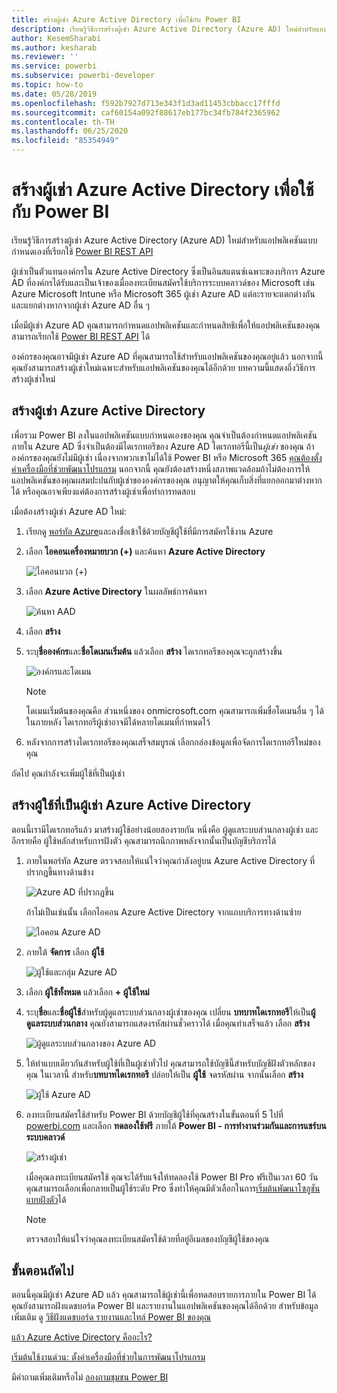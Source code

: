 ```yaml
---
title: สร้างผู้เช่า Azure Active Directory เพื่อใช้กับ Power BI
description: เรียนรู้วิธีการสร้างผู้เช่า Azure Active Directory (Azure AD) ใหม่สำหรับแอปพลิเคชันแบบกำหนดเองที่เรียกใช้ Power BI REST API
author: KesemSharabi
ms.author: kesharab
ms.reviewer: ''
ms.service: powerbi
ms.subservice: powerbi-developer
ms.topic: how-to
ms.date: 05/28/2019
ms.openlocfilehash: f592b7927d713e343f1d3ad11453cbbacc17fffd
ms.sourcegitcommit: caf60154a092f88617eb177bc34fb784f2365962
ms.contentlocale: th-TH
ms.lasthandoff: 06/25/2020
ms.locfileid: "85354949"
---
```

# <a name="create-an-azure-active-directory-tenant-to-use-with-power-bi"></a>สร้างผู้เช่า Azure Active Directory เพื่อใช้กับ Power BI

เรียนรู้วิธีการสร้างผู้เช่า Azure Active Directory (Azure AD) ใหม่สำหรับแอปพลิเคชันแบบกำหนดเองที่เรียกใช้ [Power BI REST API](../automation/rest-api-reference.md)

ผู้เช่าเป็นตัวแทนองค์กรใน Azure Active Directory ซึ่งเป็นอินสแตนซ์เฉพาะของบริการ Azure AD ที่องค์กรได้รับและเป็นเจ้าของเมื่อลงทะเบียนสมัครใช้บริการระบบคลาวด์ของ Microsoft เช่น Azure  Microsoft Intune หรือ Microsoft 365 ผู้เช่า Azure AD แต่ละรายจะแตกต่างกันและแยกต่างหากจากผู้เช่า Azure AD อื่น ๆ

เมื่อมีผู้เช่า Azure AD คุณสามารถกำหนดแอปพลิเคชันและกำหนดสิทธิเพื่อให้แอปพลิเคชันของคุณสามารถเรียกใช้ [Power BI REST API](../automation/rest-api-reference.md) ได้

องค์กรของคุณอาจมีผู้เช่า Azure AD ที่คุณสามารถใช้สำหรับแอปพลิเคชันของคุณอยู่แล้ว นอกจากนี้คุณยังสามารถสร้างผู้เช่าใหม่เฉพาะสำหรับแอปพลิเคชันของคุณได้อีกด้วย บทความนี้แสดงถึ่งวิธีการสร้างผู้เช่าใหม่

## <a name="create-an-azure-active-directory-tenant"></a>สร้างผู้เช่า Azure Active Directory

เพื่อรวม Power BI ลงในแอปพลิเคชันแบบกำหนดเองของคุณ คุณจำเป็นต้องกำหนดแอปพลิเคชันภายใน Azure AD ซึ่งจำเป็นต้องมีไดเรกทอรีของ Azure AD ไดเรกทอรีนี้เป็น*ผู้เช่า* ของคุณ ถ้าองค์กรของคุณยังไม่มีผู้เช่า เนื่องจากพวกเขาไม่ได้ใช้ Power BI หรือ Microsoft 365 [คุณต้องตั้งค่าเครื่องมือที่ช่วยพัฒนาโปรแกรม](https://docs.microsoft.com/azure/active-directory/develop/active-directory-howto-tenant) นอกจากนี้ คุณยังต้องสร้างหนึ่งสภาพแวดล้อมถ้าไม่ต้องการให้แอปพลิเคชันของคุณผสมปะปนกับผู้เช่าขององค์กรของคุณ อนุญาตให้คุณเก็บสิ่งที่แยกออกมาต่างหากได้ หรือคุณอาจเพียงแค่ต้องการสร้างผู้เช่าเพื่อทำการทดสอบ

เมื่อต้องสร้างผู้เช่า Azure AD ใหม่:

1. เรียกดู [พอร์ทัล Azure](https://portal.azure.com)และลงชื่อเข้าใช้ด้วยบัญชีผู้ใช้ที่มีการสมัครใช้งาน Azure

2. เลือก **ไอคอนเครื่องหมายบวก (+)**  และค้นหา **Azure Active Directory**

    ![ไอคอนบวก (+)](media/create-an-azure-active-directory-tenant/new-directory.png)

3. เลือก **Azure Active Directory** ในผลลัพธ์การค้นหา

    ![ค้นหา AAD](media/create-an-azure-active-directory-tenant/new-directory2.png)

4. เลือก **สร้าง**

5. ระบุ**ชื่อองค์กร**และ**ชื่อโดเมนเริ่มต้น** แล้วเลือก **สร้าง** ไดเรกทอรีของคุณจะถูกสร้างขึ้น

    ![องค์กรและโดเมน](media/create-an-azure-active-directory-tenant/organization-and-domain.png)

   > [!NOTE]
   > โดเมนเริ่มต้นของคุณคือ ส่วนหนึ่งของ onmicrosoft.com คุณสามารถเพิ่มชื่อโดเมนอื่น ๆ ได้ในภายหลัง ไดเรกทอรีผู้เช่าอาจมีได้หลายโดเมนที่กำหนดไว้

6. หลังจากการสร้างไดเรกทอรีของคุณเสร็จสมบูรณ์ เลือกกล่องข้อมูลเพื่อจัดการไดเรกทอรีใหม่ของคุณ

ถัดไป คุณกำลังจะเพิ่มผู้ใช้ที่เป็นผู้เช่า

## <a name="create-azure-active-directory-tenant-users"></a>สร้างผู้ใช้ที่เป็นผู้เช่า Azure Active Directory

ตอนนี้เรามีไดเรกทอรีแล้ว มาสร้างผู้ใช้อย่างน้อยสองรายกัน หนึ่งคือ ผู้ดูแลระบบส่วนกลางผู้เช่า และอีกรายคือ ผู้ใช้หลักสำหรับการฝังตัว คุณสามารถนึกภาพหลังจากนั้นเป็นบัญชีบริการได้

1. ภายในพอร์ทัล Azure ตรวจสอบให้แน่ใจว่าคุณกำลังอยู่บน Azure Active Directory ที่ปรากฎขึ้นทางด้านข้าง

    ![Azure AD ที่ปรากฏขึ้น](media/create-an-azure-active-directory-tenant/aad-flyout.png)

    ถ้าไม่เป็นเช่นนั้น เลือกไอคอน Azure Active Directory จากแถบบริการทางด้านซ้าย

    ![ไอคอน Azure AD](media/create-an-azure-active-directory-tenant/aad-service.png)

2. ภายใต้ **จัดการ** เลือก **ผู้ใช้**

    ![ผู้ใช้และกลุ่ม Azure AD](media/create-an-azure-active-directory-tenant/users-and-groups.png)

3. เลือก **ผู้ใช้ทั้งหมด** แล้วเลือก **+ ผู้ใช้ใหม่**

4. ระบุ**ชื่อ**และ**ชื่อผู้ใช้**สำหรับผู้ดูแลระบบส่วนกลางผู้เช่าของคุณ เปลี่ยน **บทบาทไดเรกทอรี**ให้เป็น**ผู้ดูแลระบบส่วนกลาง** คุณยังสามารถแสดงรหัสผ่านชั่วคราวได้ เมื่อคุณทำเสร็จแล้ว เลือก **สร้าง**

    ![ผู้ดูแลระบบส่วนกลางของ Azure AD](media/create-an-azure-active-directory-tenant/global-admin.png)

5. ให้ทำแบบเดียวกันสำหรับผู้ใช้ที่เป็นผู้เช่าทั่วไป คุณสามารถใช้บัญชีนี้สำหรับบัญชีฝังตัวหลักของคุณ ในเวลานี้ สำหรับ**บทบาทไดเรกทอรี** ปล่อยให้เป็น **ผู้ใช้** จดรหัสผ่าน จากนั้นเลือก **สร้าง**

    ![ผู้ใช้ Azure AD](media/create-an-azure-active-directory-tenant/pbiembed-user.png)

6. ลงทะเบียนสมัครใช้สำหรับ Power BI ด้วยบัญชีผู้ใช้ที่คุณสร้างในขั้นตอนที่ 5 ไปที่ [powerbi.com](https://powerbi.microsoft.com/get-started/) และเลือก **ทดลองใช้ฟรี** ภายใต้ **Power BI - การทำงานร่วมกันและการแชร์บนระบบคลาวด์**

    ![สร้างผู้เช่า](media/create-an-azure-active-directory-tenant/try-powerbi-free.png)

    เมื่อคุณลงทะเบียนสมัครใช้ คุณจะได้รับแจ้งให้ทดลองใช้ Power BI Pro ฟรีเป็นเวลา 60 วัน คุณสามารถเลือกเพื่อกลายเป็นผู้ใช้ระดับ Pro ซึ่งทำให้คุณมีตัวเลือกในการ[เริ่มต้นพัฒนาโซลูชันแบบฝังตัว](embed-sample-for-customers.md)ได้

   > [!NOTE]
   > ตรวจสอบให้แน่ใจว่าคุณลงทะเบียนสมัครใช้ด้วยที่อยู่อีเมลของบัญชีผู้ใช้ของคุณ

## <a name="next-steps"></a>ขั้นตอนถัดไป

ตอนนี้คุณมีผู้เช่า Azure AD แล้ว คุณสามารถใช้ผู้เช่านี้เพื่อทดสอบรายการภายใน Power BI ได้ คุณยังสามารถฝังแดชบอร์ด Power BI และรายงานในแอปพลิเคชันของคุณได้อีกด้วย สำหรับข้อมูลเพิ่มเติม ดู [วิธีฝังแดชบอร์ด รายงานและไทล์ Power BI ของคุณ](embed-sample-for-customers.md)

[แล้ว Azure Active Directory คืออะไร?](https://docs.microsoft.com/azure/active-directory/active-directory-whatis) 
 
[เริ่มต้นใช้งานด่วน: ตั้งค่าเครื่องมือที่ช่วยในการพัฒนาโปรแกรม](https://docs.microsoft.com/azure/active-directory/develop/active-directory-howto-tenant)  

มีคำถามเพิ่มเติมหรือไม่ [ลองถามชุมชน Power BI](https://community.powerbi.com/)
